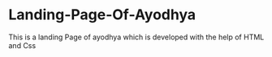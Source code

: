 # Landing-Page-Of-Ayodhya
This is a landing Page of ayodhya which is developed with the help of HTML and Css
